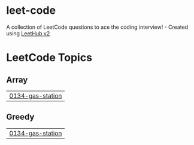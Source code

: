 # leet-code
A collection of LeetCode questions to ace the coding interview! - Created using [LeetHub v2](https://github.com/arunbhardwaj/LeetHub-2.0)

<!---LeetCode Topics Start-->
# LeetCode Topics
## Array
|  |
| ------- |
| [0134-gas-station](https://github.com/anchaljethliya/leet-code/tree/master/0134-gas-station) |
## Greedy
|  |
| ------- |
| [0134-gas-station](https://github.com/anchaljethliya/leet-code/tree/master/0134-gas-station) |
<!---LeetCode Topics End-->